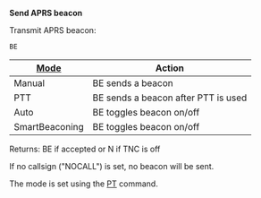 __Send APRS beacon__

Transmit APRS beacon:

	BE

| [Mode](PT.md) | Action |
| --- | --- |
| Manual         | BE sends a beacon                   |
| PTT            | BE sends a beacon after PTT is used |
| Auto           | BE toggles beacon on/off            |
| SmartBeaconing | BE toggles beacon on/off            |

Returns: BE if accepted or N if TNC is off

If no callsign ("NOCALL") is set, no beacon will be sent.

The mode is set using the [PT](PT.md) command.
